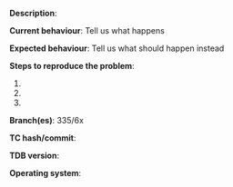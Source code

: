 **Description**:

**Current behaviour**: Tell us what happens

**Expected behaviour**: Tell us what should happen instead

**Steps to reproduce the problem**:

1.
2.
3.

**Branch(es)**: 335/6x

**TC hash/commit**:

**TDB version**:

**Operating system**:


[//]: # (This template is for problem reports, for other type of reports edit it accordingly)
[//]: # (If this is a crash report, include the crashlog with https://gist.github.com/)
